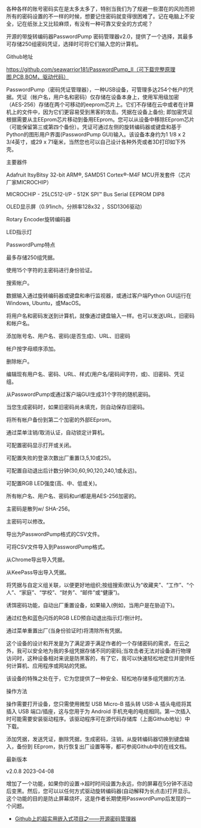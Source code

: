 各种各样的账号密码实在是太多太多了，特别当我们为了规避一些潜在的风险而把所有的密码设置的不一样的时候，想要记住密码就变得很困难了。记在电脑上不安全，记在纸张上又比较麻烦，有没有一种可靠又安全的方式呢？

开源的带旋转编码器PasswordPump 密码管理器v2.0，提供了一个选择，其最多可存储250组密码凭证，选择时可将它们输入您的计算机。

Github地址

https://github.com/seawarrior181/PasswordPump_II（可下载完整原理图,PCB,BOM，驱动代码）

PasswordPump（密码凭证管理器），一种USB设备，可管理多达254个帐户的凭据。凭证（帐户名，用户名和密码）仅存储在设备本身上，使用军用级加密（AES-256）存储在两个可移动的eeprom芯片上。它们不存储在云中或者在计算机上的文件中，因为它们更容易受到黑客的攻击。凭据在设备上备份; 即加密凭证根据需要从主EEprom芯片移动到备用EEprom。您可以从设备中移除EEprom芯片（可能保留第三或第四个备份）。凭证可通过左侧的旋转编码器或键盘和基于Python的图形用户界面(PasswordPump GUI)输入。该设备本身约为1 1/8 x 2 3/4英寸，或29 x 71毫米，当然您也可以自己设计各种外壳或者3D打印如下外壳。

主要器件

Adafruit ItsyBitsy 32-bit ARM®, SAMD51 Cortex®-M4F MCU开发套件（芯片厂家MICROCHIP）

MICROCHIP - 25LC512-I/P - 512K SPI™ Bus Serial EEPROM DIP8

OLED显示屏（0.91inch，分辨率128x32 ，SSD1306驱动）

Rotary Encoder旋转编码器

LED指示灯



PasswordPump特点

最多存储250组凭据。

使用15个字符的主密码进行身份验证。

搜索帐户。

数据输入通过旋转编码器或键盘和串行监视器，或通过客户端Python GUI运行在Windows, Ubuntu，或MacOS。

将用户名和密码发送到计算机，就像通过键盘输入一样。也可以发送URL，旧密码和帐户名。

添加账号名、用户名、密码(是否生成)、URL、旧密码

帐户按字母顺序添加。

删除帐户。

编辑现有用户名、密码、URL、样式(用户名/密码间字符，<Return>或<Tab>)、旧密码、凭证组。

从PasswordPump或通过客户端GUI生成31个字符的随机密码。

当您生成密码时，如果旧密码尚未填充，则自动保存旧密码。

将所有帐户备份到第二个加密的外部EEprom。

通过菜单注销/取消认证，自动锁定计算机。

可配置密码显示打开或关闭。

可配置失败的登录次数出厂重置(3,5,10或25)。

可配置自动退出后计数分钟(30,60,90,120,240,1或永远)。

可配置RGB LED强度(高、中、低或关)。

所有帐户名、用户名、密码和url都是用AES-256加密的。

主密码是散列w/ SHA-256。

主密码可以修改。

导出为PasswordPump格式的CSV文件。

可将CSV文件导入到PasswordPump格式。

从Chrome导出导入凭据。

从KeePass导出导入凭据。

将凭据与自定义组关联，以便更好地组织;按组搜索(默认为“收藏夹”、“工作”、“个人”、“家庭”、“学校”、“财务”、“邮件”或“健康”)。

诱饵密码功能，自动出厂重置设备，如果输入(例如，当用户是在胁迫下)。

通过红色和蓝色闪烁的RGB LED预自动退出指示灯/倒计时。

通过菜单重置出厂(当身份验证时)将清除所有凭据。

这个设备的设计和开发是为了满足源于满足作者的一个存储密码的需求，在云之外，我可以安全地为我的多组凭据存储不同的密码;当攻击者无法对设备进行物理访问时，这种设备相对来说是防黑客的，有了它，我可以快速轻松地定位并提供任何计算机、应用程序或网站的凭据。

该设备的特殊之处在于，它为您提供了一种安全、轻松地存储多组凭据的方法.

操作方法

操作需要打开设备，您只需使用微型 USB Micro-B 插头转 USB-A 插头电缆将其插入 USB 端口/插座，这与您用于为 Android 手机充电的电缆相同。第一次插入时可能需要安装驱动程序。该驱动程序可在源代码存储库（上面Github地址）中下载。

添加凭据，发送凭证，删除凭据，生成密码，注销，从旋转编码器切换到键盘输入，备份到 EEprom，执行恢复出厂设置等等，都可参阅Github中的在线文档。

最新版本

v2.0.8 2023-04-08

增加了一个功能，如果你的设置->超时时间设置为永远，你的屏幕在5分钟不活动后变黑。然后，您可以以任何方式驱动旋转编码器(自动解释为长点击)打开显示。这个功能的目的是防止屏幕烧坏，这是作者长期使用PasswordPump后发现的一个问题。

- [Github上的超实用嵌入式项目之——开源密码管理器](https://mp.weixin.qq.com/s/8lUvq7sbbZc3OiMWFSNchA)